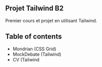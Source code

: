 ## Projet Tailwind B2

Premier cours et projet en utilisant Tailwind.

## Table of contents

- Mondrian (CSS Grid)
- MockDebate (Tailwind)
- CV (Tailwind
